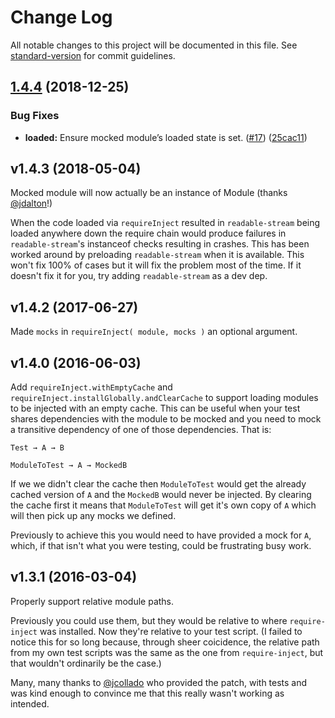 # Change Log

All notable changes to this project will be documented in this file. See [standard-version](https://github.com/conventional-changelog/standard-version) for commit guidelines.

<a name="1.4.4"></a>
## [1.4.4](https://github.com/iarna/require-inject/compare/v1.4.3...v1.4.4) (2018-12-25)


### Bug Fixes

* **loaded:** Ensure mocked module’s loaded state is set. ([#17](https://github.com/iarna/require-inject/issues/17)) ([25cac11](https://github.com/iarna/require-inject/commit/25cac11))



## v1.4.3 (2018-05-04)

Mocked module will now actually be an instance of Module (thanks [@jdalton](https://github.com/jdalton)!)

When the code loaded via `requireInject` resulted in `readable-stream` being
loaded anywhere down the require chain would produce failures in
`readable-stream`'s instanceof checks resulting in crashes.  This has been
worked around by preloading `readable-stream` when it is available.  This
won't fix 100% of cases but it will fix the problem most of the time.  If it
doesn't fix it for you, try adding `readable-stream` as a dev dep.

## v1.4.2 (2017-06-27)

Made `mocks` in `requireInject( module, mocks )` an optional argument.

## v1.4.0 (2016-06-03)

Add `requireInject.withEmptyCache` and
`requireInject.installGlobally.andClearCache` to support loading modules
to be injected with an empty cache. This can be useful when your test shares
dependencies with the module to be mocked and you need to mock a transitive
dependency of one of those dependencies. That is:

```
Test → A → B

ModuleToTest → A → MockedB
```

If we we didn't clear the cache then `ModuleToTest` would get the already
cached version of `A` and the `MockedB` would never be injected. By clearing the cache
first it means that `ModuleToTest` will get it's own copy of `A` which will then pick
up any mocks we defined.

Previously to achieve this you would need to have provided a mock for `A`,
which, if that isn't what you were testing, could be frustrating busy work.

## v1.3.1 (2016-03-04)

Properly support relative module paths.

Previously you could use them, but they would be relative to where
`require-inject` was installed.  Now they're relative to your test script. 
(I failed to notice this for so long because, through sheer coicidence, the
relative path from my own test scripts was the same as the one from
`require-inject`, but that wouldn't ordinarily be the case.)

Many, many thanks to [@jcollado](https://github.com/jcollado) who provided
the patch, with tests and was kind enough to convince me that this really
wasn't working as intended.
